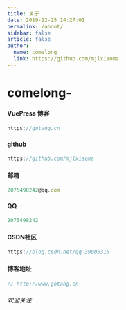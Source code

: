 ```yaml
---
title: 关于
date: 2019-12-25 14:27:01
permalink: /about/
sidebar: false
article: false
author:
  name: comelong
  link: https://github.com/mjlxiaoma
---
```

#  comelong-



#### VuePress 博客

```js
https://gotang.cn
```



#### github

```js
https://github.com/mjlxiaoma
```



#### 邮箱

```js
2075498242@qq.com
```



#### QQ

```js
2075498242
```



#### CSDN社区

```js
https://blog.csdn.net/qq_39005315
```

#### 博客地址

```js
// http://www.gotang.cn
```


###### 欢迎关注

